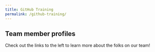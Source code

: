 ```yaml
---
title: GitHub Training
permalink: /github-training/
---
```


## Team member profiles

Check out the links to the left to learn more about the folks on our team!

